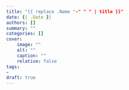 ```yaml
---
title: "{{ replace .Name "-" " " | title }}"
date: {{ .Date }}
authors: []
summary: ""
categories: []
cover:
    image: ""
    alt: ""
    caption: ""
    relative: false
tags:
-
draft: true
---
```

